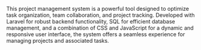 This project management system is a powerful tool designed to optimize task organization, team collaboration, and project tracking. Developed with Laravel for robust backend functionality, SQL for efficient database management, and a combination of CSS and JavaScript for a dynamic and responsive user interface, the system offers a seamless experience for managing projects and associated tasks.

